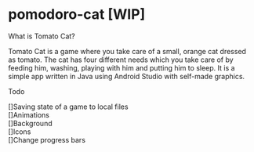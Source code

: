 # pomodoro-cat [WIP]

What is Tomato Cat?

Tomato Cat is a game where you take care of a small, orange cat dressed as tomato. 
The cat has four different needs which you take care of by feeding him, washing, playing with him and putting him to sleep.
It is a simple app written in Java using Android Studio with self-made graphics.

Todo

[]Saving state of a game to local files  
[]Animations  
[]Background  
[]Icons   
[]Change progress bars  
